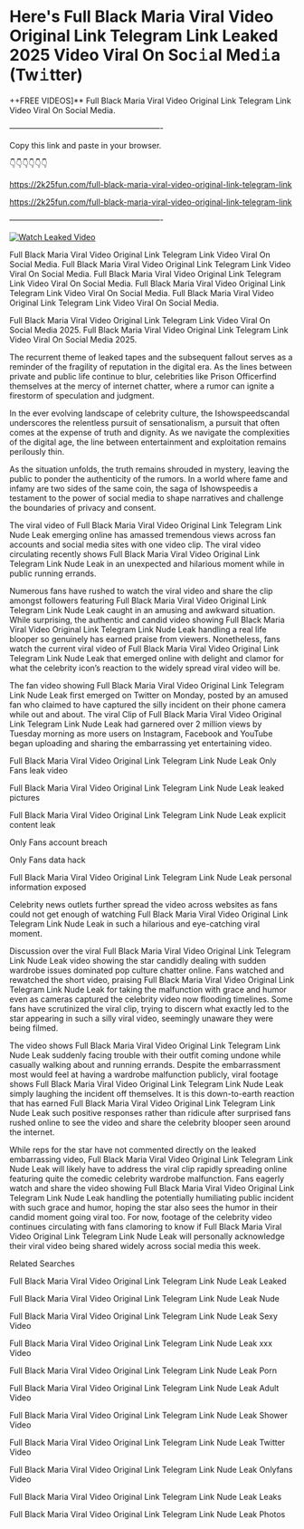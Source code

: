 # Here's Full Black Maria Viral Video Original Link Telegram Link Leaked 2025 Video Viral On Soc𝚒al Med𝚒a (Tw𝚒tter)

++FREE VIDEOS]** Full Black Maria Viral Video Original Link Telegram Link Video Viral On Social Media.

———————————————————-

Copy this link and paste in your browser.

👇👇👇👇👇👇

https://2k25fun.com/full-black-maria-viral-video-original-link-telegram-link

https://2k25fun.com/full-black-maria-viral-video-original-link-telegram-link

———————————————————-

[![Watch Leaked Video](https://miro.medium.com/v2/resize:fit:828/format:webp/1*cilzJN44JGOrTw9NJCrNHA.gif "Watch Leaked Video")](https://2k25fun.com/full-black-maria-viral-video-original-link-telegram-link)

Full Black Maria Viral Video Original Link Telegram Link Video Viral On Social Media. Full Black Maria Viral Video Original Link Telegram Link Video Viral On Social Media. Full Black Maria Viral Video Original Link Telegram Link Video Viral On Social Media. Full Black Maria Viral Video Original Link Telegram Link Video Viral On Social Media. Full Black Maria Viral Video Original Link Telegram Link Video Viral On Social Media.

Full Black Maria Viral Video Original Link Telegram Link Video Viral On Social Media 2025. Full Black Maria Viral Video Original Link Telegram Link Video Viral On Social Media 2025.

The recurrent theme of leaked tapes and the subsequent fallout serves as a reminder of the fragility of reputation in the digital era. As the lines between private and public life continue to blur, celebrities like Prison Officerfind themselves at the mercy of internet chatter, where a rumor can ignite a firestorm of speculation and judgment.

In the ever evolving landscape of celebrity culture, the Ishowspeedscandal underscores the relentless pursuit of sensationalism, a pursuit that often comes at the expense of truth and dignity. As we navigate the complexities of the digital age, the line between entertainment and exploitation remains perilously thin.

As the situation unfolds, the truth remains shrouded in mystery, leaving the public to ponder the authenticity of the rumors. In a world where fame and infamy are two sides of the same coin, the saga of Ishowspeedis a testament to the power of social media to shape narratives and challenge the boundaries of privacy and consent.

The viral video of Full Black Maria Viral Video Original Link Telegram Link Nude Leak emerging online has amassed tremendous views across fan accounts and social media sites with one video clip. The viral video circulating recently shows Full Black Maria Viral Video Original Link Telegram Link Nude Leak in an unexpected and hilarious moment while in public running errands.

Numerous fans have rushed to watch the viral video and share the clip amongst followers featuring Full Black Maria Viral Video Original Link Telegram Link Nude Leak caught in an amusing and awkward situation. While surprising, the authentic and candid video showing Full Black Maria Viral Video Original Link Telegram Link Nude Leak handling a real life blooper so genuinely has earned praise from viewers. Nonetheless, fans watch the current viral video of Full Black Maria Viral Video Original Link Telegram Link Nude Leak that emerged online with delight and clamor for what the celebrity icon’s reaction to the widely spread viral video will be.

The fan video showing Full Black Maria Viral Video Original Link Telegram Link Nude Leak first emerged on Twitter on Monday, posted by an amused fan who claimed to have captured the silly incident on their phone camera while out and about. The viral Clip of Full Black Maria Viral Video Original Link Telegram Link Nude Leak had garnered over 2 million views by Tuesday morning as more users on Instagram, Facebook and YouTube began uploading and sharing the embarrassing yet entertaining video.

Full Black Maria Viral Video Original Link Telegram Link Nude Leak Only Fans leak video

Full Black Maria Viral Video Original Link Telegram Link Nude Leak leaked pictures

Full Black Maria Viral Video Original Link Telegram Link Nude Leak explicit content leak

Only Fans account breach

Only Fans data hack

Full Black Maria Viral Video Original Link Telegram Link Nude Leak personal information exposed

Celebrity news outlets further spread the video across websites as fans could not get enough of watching Full Black Maria Viral Video Original Link Telegram Link Nude Leak in such a hilarious and eye-catching viral moment.

Discussion over the viral Full Black Maria Viral Video Original Link Telegram Link Nude Leak video showing the star candidly dealing with sudden wardrobe issues dominated pop culture chatter online. Fans watched and rewatched the short video, praising Full Black Maria Viral Video Original Link Telegram Link Nude Leak for taking the malfunction with grace and humor even as cameras captured the celebrity video now flooding timelines. Some fans have scrutinized the viral clip, trying to discern what exactly led to the star appearing in such a silly viral video, seemingly unaware they were being filmed.

The video shows Full Black Maria Viral Video Original Link Telegram Link Nude Leak suddenly facing trouble with their outfit coming undone while casually walking about and running errands. Despite the embarrassment most would feel at having a wardrobe malfunction publicly, viral footage shows Full Black Maria Viral Video Original Link Telegram Link Nude Leak simply laughing the incident off themselves. It is this down-to-earth reaction that has earned Full Black Maria Viral Video Original Link Telegram Link Nude Leak such positive responses rather than ridicule after surprised fans rushed online to see the video and share the celebrity blooper seen around the internet.

While reps for the star have not commented directly on the leaked embarrassing video, Full Black Maria Viral Video Original Link Telegram Link Nude Leak will likely have to address the viral clip rapidly spreading online featuring quite the comedic celebrity wardrobe malfunction. Fans eagerly watch and share the video showing Full Black Maria Viral Video Original Link Telegram Link Nude Leak handling the potentially humiliating public incident with such grace and humor, hoping the star also sees the humor in their candid moment going viral too. For now, footage of the celebrity video continues circulating with fans clamoring to know if Full Black Maria Viral Video Original Link Telegram Link Nude Leak will personally acknowledge their viral video being shared widely across social media this week.

Related Searches

Full Black Maria Viral Video Original Link Telegram Link Nude Leak Leaked

Full Black Maria Viral Video Original Link Telegram Link Nude Leak Nude

Full Black Maria Viral Video Original Link Telegram Link Nude Leak Sexy Video

Full Black Maria Viral Video Original Link Telegram Link Nude Leak xxx Video

Full Black Maria Viral Video Original Link Telegram Link Nude Leak Porn

Full Black Maria Viral Video Original Link Telegram Link Nude Leak Adult Video

Full Black Maria Viral Video Original Link Telegram Link Nude Leak Shower Video

Full Black Maria Viral Video Original Link Telegram Link Nude Leak Twitter Video

Full Black Maria Viral Video Original Link Telegram Link Nude Leak Onlyfans Video

Full Black Maria Viral Video Original Link Telegram Link Nude Leak Leaks

Full Black Maria Viral Video Original Link Telegram Link Nude Leak Photos